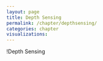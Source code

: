 ```yaml
---
layout: page
title: Depth Sensing
permalink: /chapter/depthsensing/
categories: chapter
visualizations:
---
```


!Depth Sensing
